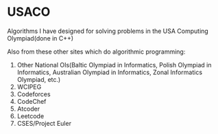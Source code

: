 # USACO
Algorithms I have designed for solving problems in the USA Computing Olympiad(done in C++)

Also from these other sites which do algorithmic programming:
1. Other National OIs(Baltic Olympiad in Informatics, Polish Olympiad in Informatics, Australian Olympiad in Informatics, Zonal Informatics Olympiad, etc.)
1. WCIPEG
2. Codeforces
3. CodeChef
4. Atcoder
5. Leetcode
6. CSES/Project Euler





